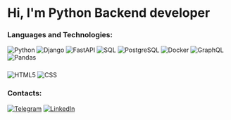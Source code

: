 # Hi, I'm Python Backend developer

### Languages and Technologies:
![Python](https://img.shields.io/badge/-Python-090909?style=for-the-badge&logo=Python&logoColor=3776AB)
![Django](https://img.shields.io/badge/-Django-090909?style=for-the-badge&logo=Django&logoColor=092E20)
![FastAPI](https://img.shields.io/badge/-FastAPI-090909?style=for-the-badge&logo=FastAPI&logoColor=blue)
![SQL](https://img.shields.io/badge/-SQL-090909?style=for-the-badge&logo=SQL&logoColor=blue)
![PostgreSQL](https://img.shields.io/badge/-PostgreSQL-090909?style=for-the-badge&logo=PostgreSQL&logoColor=4169E1)
![Docker](https://img.shields.io/badge/-Docker-090909?style=for-the-badge&logo=Docker&logoColor=2496ED)
![GraphQL](https://img.shields.io/badge/-GraphQL-090909?style=for-the-badge&logo=GraphQL&logoColor=violet)
![Pandas](https://img.shields.io/badge/-Pandas-090909?style=for-the-badge&logo=Pandas&logoColor=fff5ee)
###
![HTML5](https://img.shields.io/badge/-HTML-090909?style=for-the-badge&logo=HTML5&logoColor=E34F26)
![CSS](https://img.shields.io/badge/-CSS-090909?style=for-the-badge&logo=CSS3&logoColor=1572B6)

### Contacts: 
[![Telegram](https://img.shields.io/badge/-Telegram-090909?style=for-the-badge&logo=telegram&logoColor=27A0D9)](https://t.me/anonymous_true)
[![LinkedIn](https://img.shields.io/badge/-LinkedIn-090909?style=for-the-badge&logo=linkedin&logoColor=007BB6)](https://www.linkedin.com/in/rodkir)

